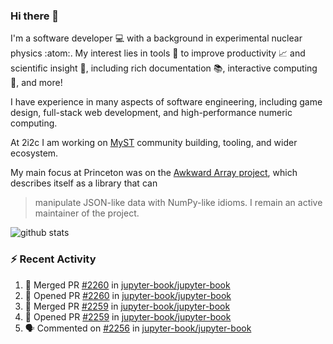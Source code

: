 ### Hi there 👋 

I'm a software developer 💻 with a background in experimental nuclear physics :atom:. My interest lies in tools :wrench: to improve productivity :chart_with_upwards_trend: and scientific insight :telescope:, including rich documentation 📚, interactive computing 🧮, and more! 

I have experience in many aspects of software engineering, including game design, full-stack web development, and high-performance numeric computing. 

At 2i2c I am working on [MyST](https://github.com/jupyter-book/mystmd) community building, tooling, and wider ecosystem. 

My main focus at Princeton was on the [Awkward Array project](awkward-array.org/), which describes itself as a library that can 
> manipulate JSON-like data with NumPy-like idioms. I remain an active maintainer of the project. 

![github stats](https://github-readme-stats.vercel.app/api?username=agoose77&show_icons=true&hide_rank=true&hide_title=true&bg_color=30,e76445,904e95&text_color=efe3ec&icon_color=efe3ec)
<!--
**agoose77/agoose77** is a ✨ _special_ ✨ repository because its `README.md` (this file) appears on your GitHub profile.

Here are some ideas to get you started:

- 🔭 I’m currently working on ...
- 🌱 I’m currently learning ...
- 👯 I’m looking to collaborate on ...
- 🤔 I’m looking for help with ...
- 💬 Ask me about ...
- 📫 How to reach me: ...
- 😄 Pronouns: ...
- ⚡ Fun fact: ...
-->

### :zap: Recent Activity

<!--START_SECTION:activity-->
1. 🎉 Merged PR [#2260](https://github.com/jupyter-book/jupyter-book/pull/2260) in [jupyter-book/jupyter-book](https://github.com/jupyter-book/jupyter-book)
2. 💪 Opened PR [#2260](https://github.com/jupyter-book/jupyter-book/pull/2260) in [jupyter-book/jupyter-book](https://github.com/jupyter-book/jupyter-book)
3. 🎉 Merged PR [#2259](https://github.com/jupyter-book/jupyter-book/pull/2259) in [jupyter-book/jupyter-book](https://github.com/jupyter-book/jupyter-book)
4. 💪 Opened PR [#2259](https://github.com/jupyter-book/jupyter-book/pull/2259) in [jupyter-book/jupyter-book](https://github.com/jupyter-book/jupyter-book)
5. 🗣 Commented on [#2256](https://github.com/jupyter-book/jupyter-book/pull/2256#issuecomment-2476421251) in [jupyter-book/jupyter-book](https://github.com/jupyter-book/jupyter-book)
<!--END_SECTION:activity-->
